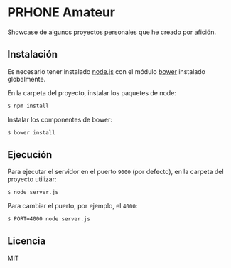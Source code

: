 # PRHONE Amateur

Showcase de algunos proyectos personales que he creado por afición.

## Instalación

Es necesario tener instalado [node.js](http://nodejs.org) con el módulo
[bower](http://bower.io) instalado globalmente.

En la carpeta del proyecto, instalar los paquetes de node:

```bash
$ npm install
```

Instalar los componentes de bower:

```bash
$ bower install
```

## Ejecución

Para ejecutar el servidor en el puerto `9000` (por defecto), en la carpeta del proyecto utilizar:

```bash
$ node server.js
```

Para cambiar el puerto, por ejemplo, el `4000`:

```bash
$ PORT=4000 node server.js
```

## Licencia

MIT
